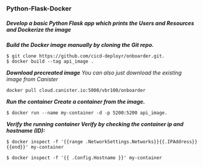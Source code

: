 ### Python-Flask-Docker 
##### Develop a basic Python Flask app which prints the Users and Resources and Dockerize the image

**_Build the Docker image manually by cloning the Git repo._**
```
$ git clone https://github.com/cicd-deployr/onboarder.git.
$ docker build --tag api_image .
```
**_Download precreated image_**
_You can also just download the existing image from Canister_
```
docker pull cloud.canister.io:5000/vbr100/onboarder
```

**_Run the container Create a container from the image._**
```
$ docker run --name my-container -d -p 5200:5200 api_image.
```
**_Verify the running container Verify by checking the container ip and hostname (ID):_**
```
$ docker inspect -f '{{range .NetworkSettings.Networks}}{{.IPAddress}}{{end}}' my-container

$ docker inspect -f '{{ .Config.Hostname }}' my-container
```
